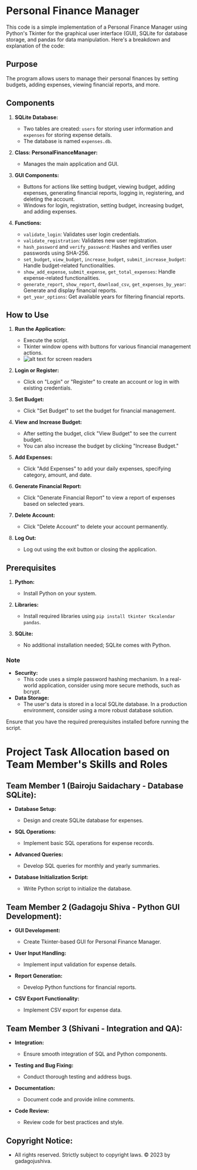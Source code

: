 # Personal Finance Manager

This code is a simple implementation of a Personal Finance Manager using Python's Tkinter for the graphical user interface (GUI), SQLite for database storage, and pandas for data manipulation. Here's a breakdown and explanation of the code:

## Purpose

The program allows users to manage their personal finances by setting budgets, adding expenses, viewing financial reports, and more.

## Components

1. **SQLite Database:**
   - Two tables are created: `users` for storing user information and `expenses` for storing expense details.
   - The database is named `expenses.db`.

2. **Class: PersonalFinanceManager:**
   - Manages the main application and GUI.

3. **GUI Components:**
   - Buttons for actions like setting budget, viewing budget, adding expenses, generating financial reports, logging in, registering, and deleting the account.
   - Windows for login, registration, setting budget, increasing budget, and adding expenses.

4. **Functions:**
   - `validate_login`: Validates user login credentials.
   - `validate_registration`: Validates new user registration.
   - `hash_password` and `verify_password`: Hashes and verifies user passwords using SHA-256.
   - `set_budget`, `view_budget`, `increase_budget`, `submit_increase_budget`: Handle budget-related functionalities.
   - `show_add_expense`, `submit_expense`, `get_total_expenses`: Handle expense-related functionalities.
   - `generate_report`, `show_report`, `download_csv`, `get_expenses_by_year`: Generate and display financial reports.
   - `get_year_options`: Get available years for filtering financial reports.

## How to Use

1. **Run the Application:**
   - Execute the script.
   - Tkinter window opens with buttons for various financial management actions.
   - ![alt text for screen readers](/path/to/image.png "Text to show on mouseover")

2. **Login or Register:**
   - Click on "Login" or "Register" to create an account or log in with existing credentials.

3. **Set Budget:**
   - Click "Set Budget" to set the budget for financial management.

4. **View and Increase Budget:**
   - After setting the budget, click "View Budget" to see the current budget.
   - You can also increase the budget by clicking "Increase Budget."

5. **Add Expenses:**
   - Click "Add Expenses" to add your daily expenses, specifying category, amount, and date.

6. **Generate Financial Report:**
   - Click "Generate Financial Report" to view a report of expenses based on selected years.

7. **Delete Account:**
   - Click "Delete Account" to delete your account permanently.

8. **Log Out:**
   - Log out using the exit button or closing the application.

## Prerequisites

1. **Python:**
   - Install Python on your system.

2. **Libraries:**
   - Install required libraries using `pip install tkinter tkcalendar pandas`.

3. **SQLite:**
   - No additional installation needed; SQLite comes with Python.

### Note

- **Security:**
  - This code uses a simple password hashing mechanism. In a real-world application, consider using more secure methods, such as bcrypt.
- **Data Storage:**
  - The user's data is stored in a local SQLite database. In a production environment, consider using a more robust database solution.

Ensure that you have the required prerequisites installed before running the script.



# Project Task Allocation based on Team Member's Skills and Roles

## Team Member 1 (Bairoju Saidachary - Database SQLite):

- **Database Setup:**
  - Design and create SQLite database for expenses.

- **SQL Operations:**
  - Implement basic SQL operations for expense records.

- **Advanced Queries:**
  - Develop SQL queries for monthly and yearly summaries.

- **Database Initialization Script:**
  - Write Python script to initialize the database.


## Team Member 2 (Gadagoju Shiva - Python GUI Development):

- **GUI Development:**
  - Create Tkinter-based GUI for Personal Finance Manager.

- **User Input Handling:**
  - Implement input validation for expense details.

- **Report Generation:**
  - Develop Python functions for financial reports.

- **CSV Export Functionality:**
  - Implement CSV export for expense data.

## Team Member 3 (Shivani - Integration and QA):

- **Integration:**
  - Ensure smooth integration of SQL and Python components.

- **Testing and Bug Fixing:**
  - Conduct thorough testing and address bugs.

- **Documentation:**
  - Document code and provide inline comments.

- **Code Review:**
  - Review code for best practices and style.

## Copyright Notice:
  - All rights reserved. Strictly subject to copyright laws. © 2023 by gadagojushiva.


